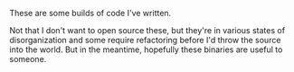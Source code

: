 These are some builds of code I've written.

Not that I don't want to open source these, but they're in various states of disorganization and some require refactoring before I'd throw the source into the world. But in the meantime, hopefully these binaries are useful to someone.